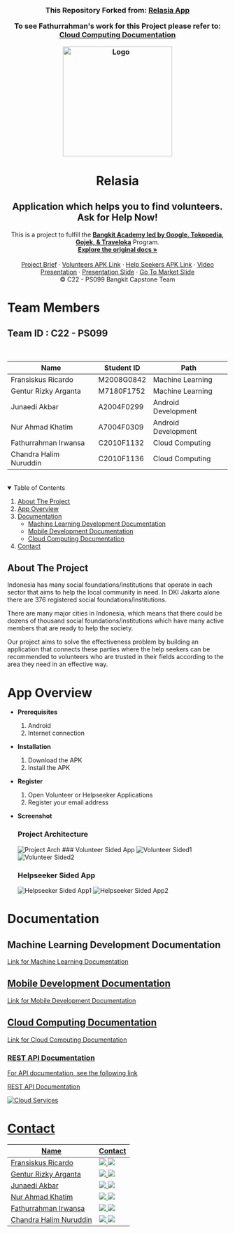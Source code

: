 <!-- PROJECT LOGO -->
<br />
<h3 align="center">
This Repository Forked from: <a href="https://github.com/junaediakbar/Capstone-Bangkit-2022-Relasia">Relasia App</a>

To see Fathurrahman's work for this Project please refer to: <a href="#cloud-computing-documentation">Cloud Computing Documentation</a>
<p align="center">
  <a href="https://github.com/fthrr/Capstone-Bangkit-2022-Relasia">
    <img src="https://www.linkpicture.com/q/Logo_105.png" width='250dp' alt="Logo" >
  </a>

  <h1 align="center">Relasia</h1>
  <h2 align="center">
  Application which helps you to find volunteers. Ask for Help Now!</h2>
  
  <p align="center">
  This is a project to fulfill the  <a href="https://grow.google/intl/id_id/bangkit/"><strong>Bangkit Academy led by Google, Tokopedia, Gojek, & Traveloka</strong></a>
   Program.
    <br />
    <a href="https://github.com/junaediakbar/Capstone-Bangkit-2022-Relasia"><strong>Explore the original docs »</strong></a>
    <br />
    <br />
    <a href="https://docs.google.com/document/d/1gTVpHvih4-n0Zz15Q_lf2WUzdGcisrBXuGFCLfJ1s6A/edit?usp=sharing">Project Brief</a>
    ·
    <a href="https://drive.google.com/file/d/11AbFoH_wf3kvYRrSVPP4e_mInSJuD5si/view?usp=sharing">Volunteers APK Link</a>
    ·
    <a href="https://drive.google.com/file/d/1zhuleb28CFmpMcE-Sz9kToYMzGL7OnGu/view?usp=sharing">Help Seekers APK Link</a>
    ·
    <a href="https://youtu.be/QrIgG2bFTN4">Video Presentation</a>
    ·
    <a href="https://docs.google.com/presentation/d/1Xw9VBM9u5exyosNxbdv_F2FPDP9E5ZXqFzSAf9pMVMs/edit?usp=sharing">Presentation Slide</a>
    ·
    <a href="https://docs.google.com/presentation/d/1CfEd3o9Z3rinhXMAO3FpqT9ID7RvAk8ircxr2RZcSmk/edit?usp=sharing">Go To Market Slide</a>
    <br />
    © C22 - PS099 Bangkit Capstone Team
  </p>
</p>

# Team Members

## Team ID : C22 - PS099

<br>

| Name                   | Student ID | Path                |
| ---------------------- | ---------- | ------------------- |
| Fransiskus Ricardo     | M2008G0842 | Machine Learning    |
| Gentur Rizky Arganta   | M7180F1752 | Machine Learning    |
| Junaedi Akbar          | A2004F0299 | Android Development |
| Nur Ahmad Khatim       | A7004F0309 | Android Development |
| Fathurrahman Irwansa   | C2010F1132 | Cloud Computing     |
| Chandra Halim Nuruddin | C2010F1136 | Cloud Computing     |

<br>

<!-- TABLE OF CONTENTS -->
<details open="open">
  <summary>Table of Contents</summary>
  <ol>
    <li><a href="#about-the-project">About The Project</a></li>
    <li><a href="#app-overview">App Overview</a></li>
    <li>
      <a href="#documentation">Documentation</a>
      <ul>
        <li><a href="#machine-learning-development-documentation">Machine Learning Development Documentation</a></li>
        <li><a href="#mobile-development-documentation">Mobile Development Documentation</a></li>
        <li><a href="#cloud-computing-documentation">Cloud Computing Documentation</a></li>
      </ul>
    </li>
    <li><a href="#contact">Contact</a></li>
  </ol>
</details>

## About The Project

Indonesia has many social foundations/institutions that operate in each sector that aims to help the local community in need. In DKI Jakarta alone there are 376 registered social foundations/institutions.

There are many major cities in Indonesia, which means that there could be dozens of thousand social foundations/institutions which have many active members that are ready to help the society.

Our project aims to solve the effectiveness problem by building an application that connects these parties where the help seekers can be recommended to volunteers who are trusted in their fields according to the area they need in an effective way.

# App Overview

- **Prerequisites**

  1.  Android
  2.  Internet connection

- **Installation**

  1.  Download the APK
  2.  Install the APK

- **Register**

  1.  Open Volunteer or Helpseeker Applications
  2.  Register your email address

- **Screenshot**
  ### Project Architecture
  <img src="https://cdn.discordapp.com/attachments/990072695599288360/995323897945784351/arch.png" alt="Project Arch" >
  ### Volunteer Sided App
  <img src="https://cdn.discordapp.com/attachments/990072695599288360/995323896863658134/Volunteer1.png" alt="Volunteer Sided1" >
  
  <img src="https://cdn.discordapp.com/attachments/990072695599288360/995323897098551316/Volunteer2.png" alt="Volunteer Sided2" >
  
  ### Helpseeker Sided App
  <img src="https://cdn.discordapp.com/attachments/990072695599288360/995323897283096637/Helpseeker1.png" alt="Helpseeker Sided App1" >
  
  <img src="https://cdn.discordapp.com/attachments/990072695599288360/995323897501208637/Helpseeker2.png" alt="Helpseeker Sided App2" >
  
# Documentation

## Machine Learning Development Documentation

<a href="https://github.com/fthrr/Capstone-Bangkit-2022-Relasia/tree/machine-learning/Machine%20Learning">Link for Machine Learning Documentation

## Mobile Development Documentation
  
<a href="https://github.com/fthrr/Capstone-Bangkit-2022-Relasia/tree/master/Mobile%20Development">Link for Mobile Development Documentation

## Cloud Computing Documentation
<a href="https://github.com/fthrr/Capstone-Bangkit-2022-Relasia/tree/cc/Cloud%20Computing">Link for Cloud Computing Documentation
  
  ### REST API Documentation

  For API documentation, see the following link
  
  <a href="https://github.com/fthrr/Capstone-Bangkit-2022-Relasia/tree/cc/Cloud%20Computing/api">REST API Documentation
  
  <img src="https://cdn.discordapp.com/attachments/990072695599288360/995323897727696996/Cloud.png" alt="Cloud Services" >

# Contact

| Name                   | Contact                                                                                                                                                                                                                                                                                         |
| ---------------------- | ----------------------------------------------------------------------------------------------------------------------------------------------------------------------------------------------------------------------------------------------------------------------------------------------- |
| Fransiskus Ricardo     | <a href="https://www.linkedin.com/in/fransiskus-ricardo-69ba71109/"><img src="https://img.shields.io/badge/LinkedIn-0077B5?style=for-the-badge&logo=linkedin&logoColor=white" /></a> <a href="mailto:fransiskus.ricardo@mail.ugm.ac.id"><img src="https://img.shields.io/badge/Gmail-D14836?style=for-the-badge&logo=gmail&logoColor=white"></a>         |
| Gentur Rizky Arganta   | <a href="https://www.linkedin.com/in/gentur-rizky-arganta/"><img src="https://img.shields.io/badge/LinkedIn-0077B5?style=for-the-badge&logo=linkedin&logoColor=white" /></a> <a href="mailto:gentur.rizky.arganta-2019@fst.unair.ac.id"><img src="https://img.shields.io/badge/Gmail-D14836?style=for-the-badge&logo=gmail&logoColor=white"></a> |
| Junaedi Akbar          | <a href="https://www.linkedin.com/in/junaediakbar/"><img src="https://img.shields.io/badge/LinkedIn-0077B5?style=for-the-badge&logo=linkedin&logoColor=white" /></a> <a href="mailto:juned.akb@gmail.com"><img src="https://img.shields.io/badge/Gmail-D14836?style=for-the-badge&logo=gmail&logoColor=white"></a>                       |
| Nur Ahmad Khatim       | <a href="https://www.linkedin.com/in/nurahmadkhatim/"><img src="https://img.shields.io/badge/LinkedIn-0077B5?style=for-the-badge&logo=linkedin&logoColor=white" /></a> <a href="mailto:naimackerman@gmail.com"><img src="https://img.shields.io/badge/Gmail-D14836?style=for-the-badge&logo=gmail&logoColor=white"></a>                    |
| Fathurrahman Irwansa   | <a href="https://www.linkedin.com/in/fathurrahman-irwansa/"><img src="https://img.shields.io/badge/LinkedIn-0077B5?style=for-the-badge&logo=linkedin&logoColor=white" /></a> <a href="mailto:fathurrahman.irw@gmail.com"><img src="https://img.shields.io/badge/Gmail-D14836?style=for-the-badge&logo=gmail&logoColor=white"></a>                |
| Chandra Halim Nuruddin | <a href="https://www.linkedin.com/in/chandra-halim/"><img src="https://img.shields.io/badge/LinkedIn-0077B5?style=for-the-badge&logo=linkedin&logoColor=white" /></a> <a href="mailto:chalim181@gmail.com"><img src="https://img.shields.io/badge/Gmail-D14836?style=for-the-badge&logo=gmail&logoColor=white"></a>                       |
